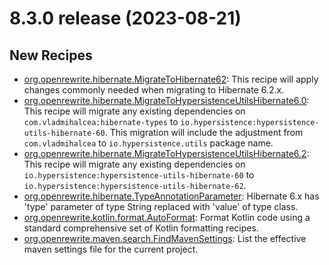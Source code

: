 # 8.3.0 release (2023-08-21)

## New Recipes

* [org.openrewrite.hibernate.MigrateToHibernate62](https://docs.openrewrite.org/reference/recipes/hibernate/migratetohibernate62): This recipe will apply changes commonly needed when migrating to Hibernate 6.2.x. 
* [org.openrewrite.hibernate.MigrateToHypersistenceUtilsHibernate6.0](https://docs.openrewrite.org/reference/recipes/hibernate/migratetohypersistenceutilshibernate6/0): This recipe will migrate any existing dependencies on `com.vladmihalcea:hibernate-types` to `io.hypersistence:hypersistence-utils-hibernate-60`.  This migration will include the adjustment from `com.vladmihalcea` to `io.hypersistence.utils` package name. 
* [org.openrewrite.hibernate.MigrateToHypersistenceUtilsHibernate6.2](https://docs.openrewrite.org/reference/recipes/hibernate/migratetohypersistenceutilshibernate6/2): This recipe will migrate any existing dependencies on `io.hypersistence:hypersistence-utils-hibernate-60` to `io.hypersistence:hypersistence-utils-hibernate-62`. 
* [org.openrewrite.hibernate.TypeAnnotationParameter](https://docs.openrewrite.org/reference/recipes/hibernate/typeannotationparameter): Hibernate 6.x has 'type' parameter of type String replaced with 'value' of type class. 
* [org.openrewrite.kotlin.format.AutoFormat](https://docs.openrewrite.org/reference/recipes/kotlin/format/autoformat): Format Kotlin code using a standard comprehensive set of Kotlin formatting recipes. 
* [org.openrewrite.maven.search.FindMavenSettings](https://docs.openrewrite.org/reference/recipes/maven/search/findmavensettings): List the effective maven settings file for the current project. 

